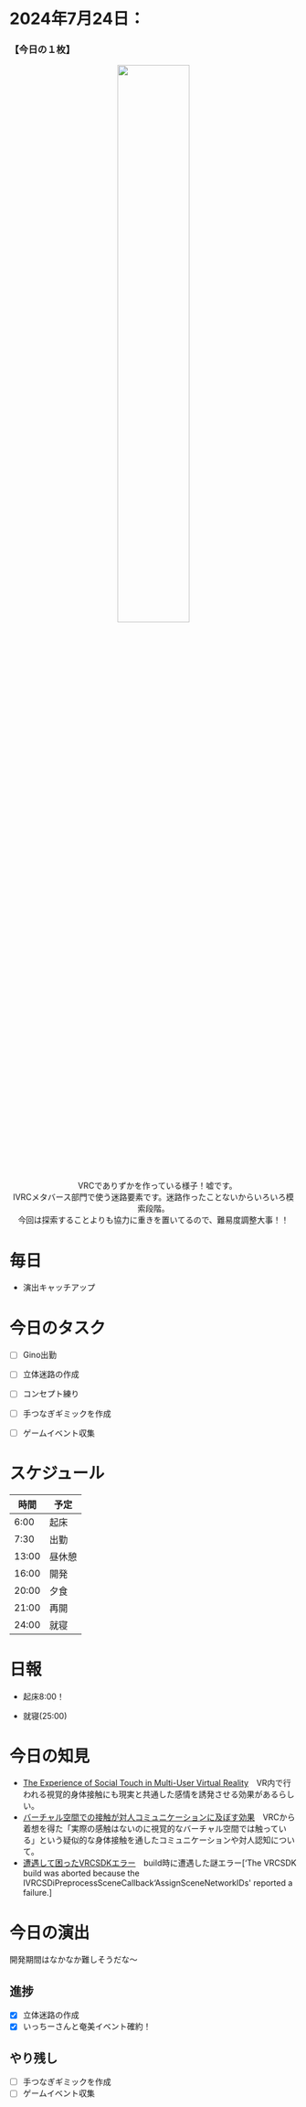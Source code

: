 # 2024年7月24日：
### 【今日の１枚】<br>
<p align="center">
  <img src="https://github.com/user-attachments/assets/1a9728a4-cb7a-4210-ae33-4b02cb0d01e7" width = 50%><br>
 　VRCでありずかを作っている様子！嘘です。<br>
   IVRCメタバース部門で使う迷路要素です。迷路作ったことないからいろいろ模索段階。<br>
  今回は探索することよりも協力に重きを置いてるので、難易度調整大事！！
</p>

# 毎日
- 演出キャッチアップ

# 今日のタスク
- [ ] Gino出勤
- [ ] 立体迷路の作成
- [ ] コンセプト練り
- [ ] 手つなぎギミックを作成
- [ ] ゲームイベント収集


# スケジュール
| 時間 |  予定 |
|----|----|
|6:00|起床|
|7:30|出勤|
|13:00|昼休憩|
|16:00|開発|
|20:00|夕食|
|21:00|再開|
|24:00|就寝|


# 日報
- 起床8:00！

- 就寝(25:00)

# 今日の知見
- [The Experience of Social Touch in Multi-User Virtual Reality](https://dl.acm.org/doi/fullHtml/10.1145/3385956.3418944)　VR内で行われる視覚的身体接触にも現実と共通した感情を誘発させる効果があるらしい。
- [バーチャル空間での接触が対人コミュニケーションに及ぼす効果](https://conference.vrsj.org/ac2020/program/doc/3D3-2_PR0065.pdf)　VRCから着想を得た「実際の感触はないのに視覚的なバーチャル空間では触っている」という疑似的な身体接触を通したコミュニケーションや対人認知について。
- [遭遇して困ったVRCSDKエラー](https://note.com/tsukiyomirua/n/n04058347db28)　build時に遭遇した謎エラー[‘The VRCSDK build was aborted because the IVRCSDiPreprocessSceneCallback‘AssignSceneNetworkIDs' reported a failure.]
# 今日の演出
開発期間はなかなか難しそうだな～
## 進捗
- [x] 立体迷路の作成
- [x] いっちーさんと奄美イベント確約！
## やり残し
- [ ] 手つなぎギミックを作成
- [ ] ゲームイベント収集
